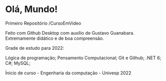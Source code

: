 # Olá, Mundo!
 Primeiro Repositório /CursoEmVideo

Feito com Github Desktop com auxílio de Gustavo Guanabara. Extremamente didático e de boa compreensão.

Grade de estudo para 2022:

Lógica de programação;
Pensamento Computacional;
Git e Github;
.NET 6;
C#;
MySQL;

Ínicio de curso - Engenharia da computação - Univesp  2022
